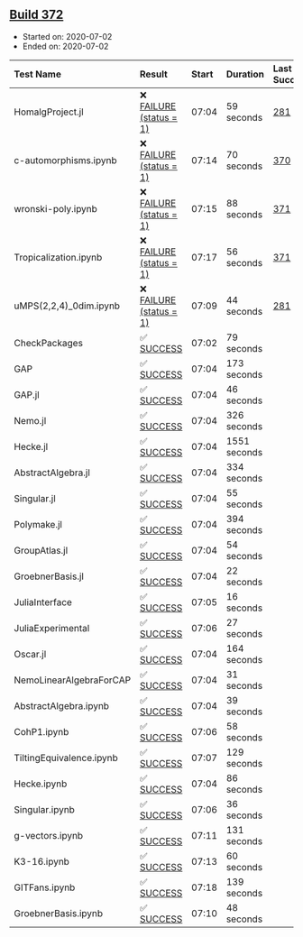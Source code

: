 ## [Build 372](https://oscarci.mathematik.uni-kl.de/job/oscar-stable/372/)

* Started on: 2020-07-02
* Ended on: 2020-07-02

| Test Name    | Result | Start | Duration | Last Success | First Failure |
|:-------------|:-------|:------|:---------|:-------------|:--------------|
| HomalgProject.jl | ❌ [FAILURE (status = 1)](https://oscarci.mathematik.uni-kl.de/job/oscar-stable/372/artifact/logs/build-372/HomalgProject.jl.log) | 07:04 | 59 seconds | [281](https://oscarci.mathematik.uni-kl.de/job/oscar-stable/281/) | [282](https://oscarci.mathematik.uni-kl.de/job/oscar-stable/282/) |
| c-automorphisms.ipynb | ❌ [FAILURE (status = 1)](https://oscarci.mathematik.uni-kl.de/job/oscar-stable/372/artifact/logs/build-372/c-automorphisms.ipynb.log) | 07:14 | 70 seconds | [370](https://oscarci.mathematik.uni-kl.de/job/oscar-stable/370/) | [371](https://oscarci.mathematik.uni-kl.de/job/oscar-stable/371/) |
| wronski-poly.ipynb | ❌ [FAILURE (status = 1)](https://oscarci.mathematik.uni-kl.de/job/oscar-stable/372/artifact/logs/build-372/wronski-poly.ipynb.log) | 07:15 | 88 seconds | [371](https://oscarci.mathematik.uni-kl.de/job/oscar-stable/371/) | [372](https://oscarci.mathematik.uni-kl.de/job/oscar-stable/372/) |
| Tropicalization.ipynb | ❌ [FAILURE (status = 1)](https://oscarci.mathematik.uni-kl.de/job/oscar-stable/372/artifact/logs/build-372/Tropicalization.ipynb.log) | 07:17 | 56 seconds | [371](https://oscarci.mathematik.uni-kl.de/job/oscar-stable/371/) | [372](https://oscarci.mathematik.uni-kl.de/job/oscar-stable/372/) |
| uMPS(2,2,4)_0dim.ipynb | ❌ [FAILURE (status = 1)](https://oscarci.mathematik.uni-kl.de/job/oscar-stable/372/artifact/logs/build-372/uMPS-2-2-4-_0dim.ipynb.log) | 07:09 | 44 seconds | [281](https://oscarci.mathematik.uni-kl.de/job/oscar-stable/281/) | [282](https://oscarci.mathematik.uni-kl.de/job/oscar-stable/282/) |
| CheckPackages | ✅ [SUCCESS](https://oscarci.mathematik.uni-kl.de/job/oscar-stable/372/artifact/logs/build-372/CheckPackages.log) | 07:02 | 79 seconds |  |  |
| GAP | ✅ [SUCCESS](https://oscarci.mathematik.uni-kl.de/job/oscar-stable/372/artifact/logs/build-372/GAP.log) | 07:04 | 173 seconds |  |  |
| GAP.jl | ✅ [SUCCESS](https://oscarci.mathematik.uni-kl.de/job/oscar-stable/372/artifact/logs/build-372/GAP.jl.log) | 07:04 | 46 seconds |  |  |
| Nemo.jl | ✅ [SUCCESS](https://oscarci.mathematik.uni-kl.de/job/oscar-stable/372/artifact/logs/build-372/Nemo.jl.log) | 07:04 | 326 seconds |  |  |
| Hecke.jl | ✅ [SUCCESS](https://oscarci.mathematik.uni-kl.de/job/oscar-stable/372/artifact/logs/build-372/Hecke.jl.log) | 07:04 | 1551 seconds |  |  |
| AbstractAlgebra.jl | ✅ [SUCCESS](https://oscarci.mathematik.uni-kl.de/job/oscar-stable/372/artifact/logs/build-372/AbstractAlgebra.jl.log) | 07:04 | 334 seconds |  |  |
| Singular.jl | ✅ [SUCCESS](https://oscarci.mathematik.uni-kl.de/job/oscar-stable/372/artifact/logs/build-372/Singular.jl.log) | 07:04 | 55 seconds |  |  |
| Polymake.jl | ✅ [SUCCESS](https://oscarci.mathematik.uni-kl.de/job/oscar-stable/372/artifact/logs/build-372/Polymake.jl.log) | 07:04 | 394 seconds |  |  |
| GroupAtlas.jl | ✅ [SUCCESS](https://oscarci.mathematik.uni-kl.de/job/oscar-stable/372/artifact/logs/build-372/GroupAtlas.jl.log) | 07:04 | 54 seconds |  |  |
| GroebnerBasis.jl | ✅ [SUCCESS](https://oscarci.mathematik.uni-kl.de/job/oscar-stable/372/artifact/logs/build-372/GroebnerBasis.jl.log) | 07:04 | 22 seconds |  |  |
| JuliaInterface | ✅ [SUCCESS](https://oscarci.mathematik.uni-kl.de/job/oscar-stable/372/artifact/logs/build-372/JuliaInterface.log) | 07:05 | 16 seconds |  |  |
| JuliaExperimental | ✅ [SUCCESS](https://oscarci.mathematik.uni-kl.de/job/oscar-stable/372/artifact/logs/build-372/JuliaExperimental.log) | 07:06 | 27 seconds |  |  |
| Oscar.jl | ✅ [SUCCESS](https://oscarci.mathematik.uni-kl.de/job/oscar-stable/372/artifact/logs/build-372/Oscar.jl.log) | 07:04 | 164 seconds |  |  |
| NemoLinearAlgebraForCAP | ✅ [SUCCESS](https://oscarci.mathematik.uni-kl.de/job/oscar-stable/372/artifact/logs/build-372/NemoLinearAlgebraForCAP.log) | 07:04 | 31 seconds |  |  |
| AbstractAlgebra.ipynb | ✅ [SUCCESS](https://oscarci.mathematik.uni-kl.de/job/oscar-stable/372/artifact/logs/build-372/AbstractAlgebra.ipynb.log) | 07:04 | 39 seconds |  |  |
| CohP1.ipynb | ✅ [SUCCESS](https://oscarci.mathematik.uni-kl.de/job/oscar-stable/372/artifact/logs/build-372/CohP1.ipynb.log) | 07:06 | 58 seconds |  |  |
| TiltingEquivalence.ipynb | ✅ [SUCCESS](https://oscarci.mathematik.uni-kl.de/job/oscar-stable/372/artifact/logs/build-372/TiltingEquivalence.ipynb.log) | 07:07 | 129 seconds |  |  |
| Hecke.ipynb | ✅ [SUCCESS](https://oscarci.mathematik.uni-kl.de/job/oscar-stable/372/artifact/logs/build-372/Hecke.ipynb.log) | 07:04 | 86 seconds |  |  |
| Singular.ipynb | ✅ [SUCCESS](https://oscarci.mathematik.uni-kl.de/job/oscar-stable/372/artifact/logs/build-372/Singular.ipynb.log) | 07:06 | 36 seconds |  |  |
| g-vectors.ipynb | ✅ [SUCCESS](https://oscarci.mathematik.uni-kl.de/job/oscar-stable/372/artifact/logs/build-372/g-vectors.ipynb.log) | 07:11 | 131 seconds |  |  |
| K3-16.ipynb | ✅ [SUCCESS](https://oscarci.mathematik.uni-kl.de/job/oscar-stable/372/artifact/logs/build-372/K3-16.ipynb.log) | 07:13 | 60 seconds |  |  |
| GITFans.ipynb | ✅ [SUCCESS](https://oscarci.mathematik.uni-kl.de/job/oscar-stable/372/artifact/logs/build-372/GITFans.ipynb.log) | 07:18 | 139 seconds |  |  |
| GroebnerBasis.ipynb | ✅ [SUCCESS](https://oscarci.mathematik.uni-kl.de/job/oscar-stable/372/artifact/logs/build-372/GroebnerBasis.ipynb.log) | 07:10 | 48 seconds |  |  |

